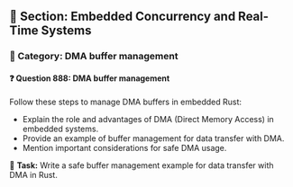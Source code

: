 ## 📘 Section: Embedded Concurrency and Real-Time Systems  
### 🔹 Category: DMA buffer management  
#### ❓ Question 888: DMA buffer management

Follow these steps to manage DMA buffers in embedded Rust:

- Explain the role and advantages of DMA (Direct Memory Access) in embedded systems.
- Provide an example of buffer management for data transfer with DMA.
- Mention important considerations for safe DMA usage.

🔧 **Task:** Write a safe buffer management example for data transfer with DMA in Rust.
